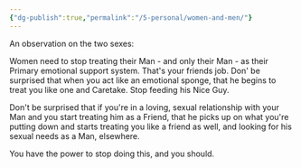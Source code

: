 ```yaml
---
{"dg-publish":true,"permalink":"/5-personal/women-and-men/"}
---
```



An observation on the two sexes:

Women need to stop treating their Man - and only their Man - as their Primary emotional support system. That's your friends job. Don' be surprised that when you act like an emotional sponge, that he begins to treat you like one and Caretake. Stop feeding his Nice Guy.

Don't be surprised that if you're in a loving, sexual relationship with your Man and you start treating him as a Friend, that he picks up on what you're putting down and starts treating you like a friend as well, and looking for his sexual needs as a Man, elsewhere.

You have the power to stop doing this, and you should.